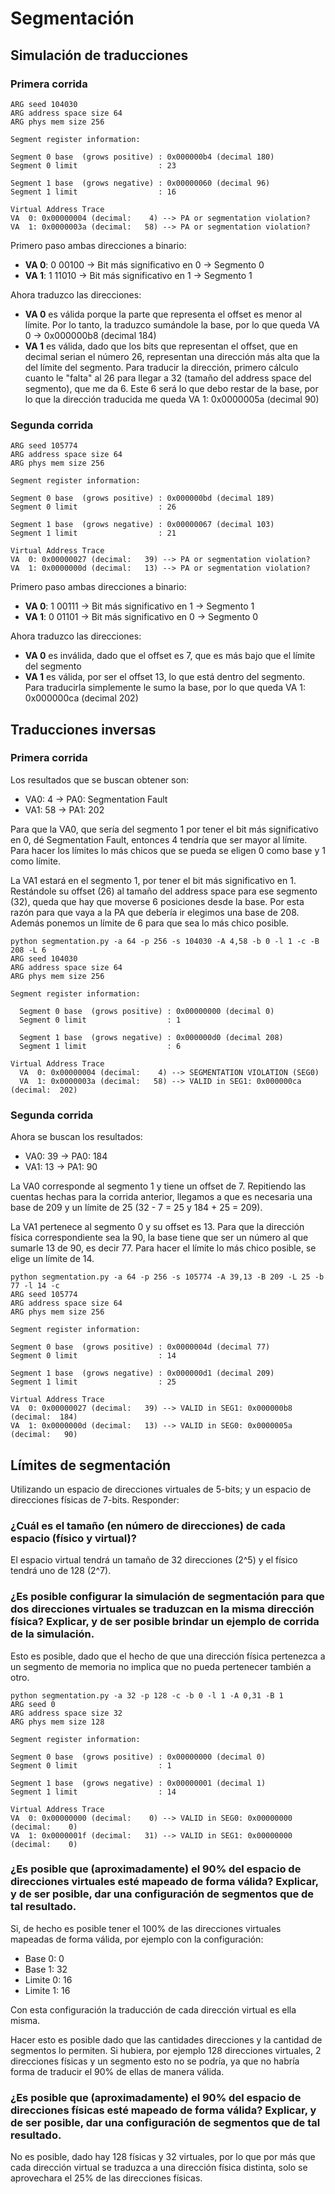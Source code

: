 # Segmentación

##  Simulación de traducciones


### Primera corrida

```
ARG seed 104030
ARG address space size 64
ARG phys mem size 256

Segment register information:

Segment 0 base  (grows positive) : 0x000000b4 (decimal 180)
Segment 0 limit                  : 23

Segment 1 base  (grows negative) : 0x00000060 (decimal 96)
Segment 1 limit                  : 16

Virtual Address Trace
VA  0: 0x00000004 (decimal:    4) --> PA or segmentation violation?
VA  1: 0x0000003a (decimal:   58) --> PA or segmentation violation?
```

Primero paso ambas direcciones a binario:
- **VA 0**: 0 00100 -> Bit más significativo en 0 -> Segmento 0
- **VA 1**: 1 11010 -> Bit más significativo en 1 -> Segmento 1

Ahora traduzco las direcciones:
- **VA 0** es válida porque la parte que representa el offset es menor al límite. Por lo tanto, la traduzco sumándole la base, por lo que queda VA 0 -> 0x000000b8 (decimal 184)
- **VA 1** es válida, dado que los bits que representan el offset, que en decimal serian el número 26, representan una dirección más alta que la del límite del segmento. Para traducir la dirección, primero cálculo cuanto le "falta" al 26 para llegar a 32 (tamaño del address space del segmento), que me da 6. Este 6 será lo que debo restar de la base, por lo que la dirección traducida me queda VA 1: 0x0000005a (decimal 90)

### Segunda corrida

```
ARG seed 105774
ARG address space size 64
ARG phys mem size 256

Segment register information:

Segment 0 base  (grows positive) : 0x000000bd (decimal 189)
Segment 0 limit                  : 26

Segment 1 base  (grows negative) : 0x00000067 (decimal 103)
Segment 1 limit                  : 21

Virtual Address Trace
VA  0: 0x00000027 (decimal:   39) --> PA or segmentation violation?
VA  1: 0x0000000d (decimal:   13) --> PA or segmentation violation?
```

Primero paso ambas direcciones a binario:
- **VA 0**: 1 00111 -> Bit más significativo en 1 -> Segmento 1
- **VA 1**: 0 01101 -> Bit más significativo en 0 -> Segmento 0

Ahora traduzco las direcciones:
- **VA 0** es inválida, dado que el offset es 7, que es más bajo que el límite del segmento 
- **VA 1** es válida, por ser el offset 13, lo que está dentro del segmento. Para traducirla simplemente le sumo la base, por lo que queda VA 1: 0x000000ca (decimal 202)



## Traducciones inversas

### Primera corrida

Los resultados que se buscan obtener son:
- VA0: 4  -> PA0: Segmentation Fault
- VA1: 58 -> PA1: 202

Para que la VA0, que sería del segmento 1 por tener el bit más significativo en 0, dé Segmentation Fault, entonces 4 tendría que ser mayor al límite. Para hacer los límites lo más chicos que se pueda se eligen 0 como base y 1 como límite.

La VA1 estará en el segmento 1, por tener el bit más significativo en 1. Restándole su offset (26) al tamaño del address space para ese segmento (32), queda que hay que moverse 6 posiciones desde la base. Por esta razón para que vaya a la PA que debería ir elegimos una base de 208. Además ponemos un límite de 6 para que sea lo más chico posible.

```
python segmentation.py -a 64 -p 256 -s 104030 -A 4,58 -b 0 -l 1 -c -B 208 -L 6
ARG seed 104030
ARG address space size 64
ARG phys mem size 256

Segment register information:

  Segment 0 base  (grows positive) : 0x00000000 (decimal 0)
  Segment 0 limit                  : 1

  Segment 1 base  (grows negative) : 0x000000d0 (decimal 208)
  Segment 1 limit                  : 6

Virtual Address Trace
  VA  0: 0x00000004 (decimal:    4) --> SEGMENTATION VIOLATION (SEG0)
  VA  1: 0x0000003a (decimal:   58) --> VALID in SEG1: 0x000000ca (decimal:  202)
```




### Segunda corrida

Ahora se buscan los resultados:
- VA0: 39 -> PA0: 184
- VA1: 13 -> PA1: 90

La VA0 corresponde al segmento 1 y tiene un offset de 7. Repitiendo las cuentas hechas para la corrida anterior, llegamos a que es necesaria una base de 209 y un límite de 25 (32 - 7 = 25 y 184 + 25 = 209).

La VA1 pertenece al segmento 0 y su offset es 13. Para que la dirección física correspondiente sea la 90, la base tiene que ser un número al que sumarle 13 de 90, es decir 77. Para hacer el límite lo más chico posible, se elige un límite de 14.

```
python segmentation.py -a 64 -p 256 -s 105774 -A 39,13 -B 209 -L 25 -b 77 -l 14 -c
ARG seed 105774
ARG address space size 64
ARG phys mem size 256

Segment register information:

Segment 0 base  (grows positive) : 0x0000004d (decimal 77)
Segment 0 limit                  : 14

Segment 1 base  (grows negative) : 0x000000d1 (decimal 209)
Segment 1 limit                  : 25

Virtual Address Trace
VA  0: 0x00000027 (decimal:   39) --> VALID in SEG1: 0x000000b8 (decimal:  184)
VA  1: 0x0000000d (decimal:   13) --> VALID in SEG0: 0x0000005a (decimal:   90)
```


## Límites de segmentación

Utilizando un espacio de direcciones virtuales de 5-bits; y un espacio de direcciones físicas de 7-bits. Responder:

### ¿Cuál es el tamaño (en número de direcciones) de cada espacio (físico y virtual)?

El espacio virtual tendrá un tamaño de 32 direcciones (2^5) y el físico tendrá uno de 128 (2^7).

### ¿Es posible configurar la simulación de segmentación para que dos direcciones virtuales se traduzcan en la misma dirección física? Explicar, y de ser posible brindar un ejemplo de corrida de la simulación.

Esto es posible, dado que el hecho de que una dirección física pertenezca a un segmento de memoria no implica que no pueda pertenecer también a otro.

```
python segmentation.py -a 32 -p 128 -c -b 0 -l 1 -A 0,31 -B 1
ARG seed 0
ARG address space size 32
ARG phys mem size 128

Segment register information:

Segment 0 base  (grows positive) : 0x00000000 (decimal 0)
Segment 0 limit                  : 1

Segment 1 base  (grows negative) : 0x00000001 (decimal 1)
Segment 1 limit                  : 14

Virtual Address Trace
VA  0: 0x00000000 (decimal:    0) --> VALID in SEG0: 0x00000000 (decimal:    0)
VA  1: 0x0000001f (decimal:   31) --> VALID in SEG1: 0x00000000 (decimal:    0)
```

### ¿Es posible que (aproximadamente) el 90% del espacio de direcciones virtuales esté mapeado de forma válida? Explicar, y de ser posible, dar una configuración de segmentos que de tal resultado.

Si, de hecho es posible tener el 100% de las direcciones virtuales mapeadas de forma válida, por ejemplo con la configuración:
- Base 0: 0
- Base 1: 32
- Limite 0: 16
- Limite 1: 16 

Con esta configuración la traducción de cada dirección virtual es ella misma.

Hacer esto es posible dado que las cantidades direcciones y la cantidad de segmentos lo permiten. Si hubiera, por ejemplo 128 direcciones virtuales, 2 direcciones físicas y un segmento esto no se podría, ya que no habría forma de traducir el 90% de ellas de manera válida.

### ¿Es posible que (aproximadamente) el 90% del espacio de direcciones físicas esté mapeado de forma válida? Explicar, y de ser posible, dar una configuración de segmentos que de tal resultado.

No es posible, dado hay 128 físicas y 32 virtuales, por lo que por más que cada dirección virtual se traduzca a una dirección física distinta, solo se aprovechara el 25% de las direcciones físicas.







